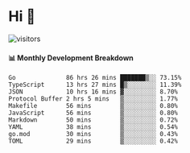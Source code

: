# Hi 👋
 
![visitors](https://visitor-badge.glitch.me/badge?page_id=sorcererxw.sorcererx)

#### 📊 Monthly Development Breakdown

<!--START_SECTION:waka-->
```text
Go              86 hrs 26 mins ███████▒░░ 73.15%
TypeScript      13 hrs 27 mins █▒░░░░░░░░ 11.39%
JSON            10 hrs 16 mins ▓░░░░░░░░░ 8.70%
Protocol Buffer 2 hrs 5 mins   ▒░░░░░░░░░ 1.77%
Makefile        56 mins        ▒░░░░░░░░░ 0.80%
JavaScript      56 mins        ▒░░░░░░░░░ 0.80%
Markdown        50 mins        ▒░░░░░░░░░ 0.72%
YAML            38 mins        ▒░░░░░░░░░ 0.54%
go.mod          30 mins        ▒░░░░░░░░░ 0.43%
TOML            29 mins        ▒░░░░░░░░░ 0.42%
```
<!--END_SECTION:waka-->
